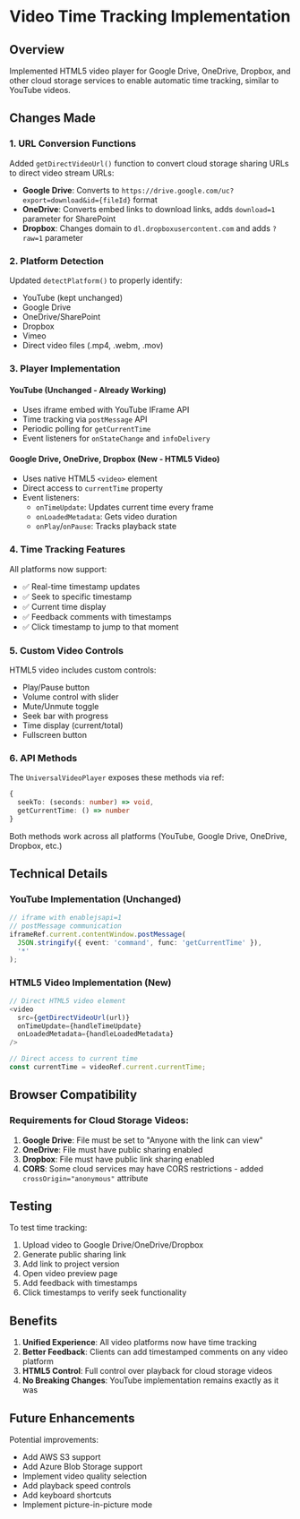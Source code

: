 # Video Time Tracking Implementation

## Overview
Implemented HTML5 video player for Google Drive, OneDrive, Dropbox, and other cloud storage services to enable automatic time tracking, similar to YouTube videos.

## Changes Made

### 1. **URL Conversion Functions**
Added `getDirectVideoUrl()` function to convert cloud storage sharing URLs to direct video stream URLs:

- **Google Drive**: Converts to `https://drive.google.com/uc?export=download&id={fileId}` format
- **OneDrive**: Converts embed links to download links, adds `download=1` parameter for SharePoint
- **Dropbox**: Changes domain to `dl.dropboxusercontent.com` and adds `?raw=1` parameter

### 2. **Platform Detection**
Updated `detectPlatform()` to properly identify:
- YouTube (kept unchanged)
- Google Drive
- OneDrive/SharePoint
- Dropbox
- Vimeo
- Direct video files (.mp4, .webm, .mov)

### 3. **Player Implementation**

#### YouTube (Unchanged - Already Working)
- Uses iframe embed with YouTube IFrame API
- Time tracking via `postMessage` API
- Periodic polling for `getCurrentTime`
- Event listeners for `onStateChange` and `infoDelivery`

#### Google Drive, OneDrive, Dropbox (New - HTML5 Video)
- Uses native HTML5 `<video>` element
- Direct access to `currentTime` property
- Event listeners:
  - `onTimeUpdate`: Updates current time every frame
  - `onLoadedMetadata`: Gets video duration
  - `onPlay`/`onPause`: Tracks playback state

### 4. **Time Tracking Features**

All platforms now support:
- ✅ Real-time timestamp updates
- ✅ Seek to specific timestamp
- ✅ Current time display
- ✅ Feedback comments with timestamps
- ✅ Click timestamp to jump to that moment

### 5. **Custom Video Controls**

HTML5 video includes custom controls:
- Play/Pause button
- Volume control with slider
- Mute/Unmute toggle
- Seek bar with progress
- Time display (current/total)
- Fullscreen button

### 6. **API Methods**

The `UniversalVideoPlayer` exposes these methods via ref:

```typescript
{
  seekTo: (seconds: number) => void,
  getCurrentTime: () => number
}
```

Both methods work across all platforms (YouTube, Google Drive, OneDrive, Dropbox, etc.)

## Technical Details

### YouTube Implementation (Unchanged)
```typescript
// iframe with enablejsapi=1
// postMessage communication
iframeRef.current.contentWindow.postMessage(
  JSON.stringify({ event: 'command', func: 'getCurrentTime' }),
  '*'
);
```

### HTML5 Video Implementation (New)
```typescript
// Direct HTML5 video element
<video 
  src={getDirectVideoUrl(url)}
  onTimeUpdate={handleTimeUpdate}
  onLoadedMetadata={handleLoadedMetadata}
/>

// Direct access to current time
const currentTime = videoRef.current.currentTime;
```

## Browser Compatibility

### Requirements for Cloud Storage Videos:
1. **Google Drive**: File must be set to "Anyone with the link can view"
2. **OneDrive**: File must have public sharing enabled
3. **Dropbox**: File must have public link sharing enabled
4. **CORS**: Some cloud services may have CORS restrictions - added `crossOrigin="anonymous"` attribute

## Testing

To test time tracking:
1. Upload video to Google Drive/OneDrive/Dropbox
2. Generate public sharing link
3. Add link to project version
4. Open video preview page
5. Add feedback with timestamps
6. Click timestamps to verify seek functionality

## Benefits

1. **Unified Experience**: All video platforms now have time tracking
2. **Better Feedback**: Clients can add timestamped comments on any video platform
3. **HTML5 Control**: Full control over playback for cloud storage videos
4. **No Breaking Changes**: YouTube implementation remains exactly as it was

## Future Enhancements

Potential improvements:
- Add AWS S3 support
- Add Azure Blob Storage support
- Implement video quality selection
- Add playback speed controls
- Add keyboard shortcuts
- Implement picture-in-picture mode
